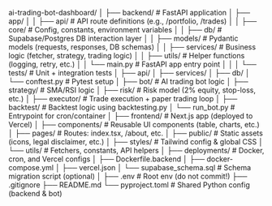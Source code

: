 ai-trading-bot-dashboard/
│
├── backend/                  # FastAPI application
│   ├── app/
│   │   ├── api/              # API route definitions (e.g., /portfolio, /trades)
│   │   ├── core/             # Config, constants, environment variables
│   │   ├── db/               # Supabase/Postgres DB interaction layer
│   │   ├── models/           # Pydantic models (requests, responses, DB schemas)
│   │   ├── services/         # Business logic (fetcher, strategy, trading logic)
│   │   ├── utils/            # Helper functions (logging, retry, etc.)
│   │   └── main.py           # FastAPI app entry point
│   │
│   └── tests/                # Unit + integration tests
│       ├── api/
│       ├── services/
│       ├── db/
│       └── conftest.py       # Pytest setup
│
├── bot/                      # AI trading bot logic
│   ├── strategy/             # SMA/RSI logic
│   ├── risk/                 # Risk model (2% equity, stop-loss, etc.)
│   ├── executor/             # Trade execution + paper trading loop
│   ├── backtest/             # Backtest logic using backtesting.py
│   └── run_bot.py            # Entrypoint for cron/container
│
├── frontend/                 # Next.js app (deployed to Vercel)
│   ├── components/           # Reusable UI components (table, charts, etc.)
│   ├── pages/                # Routes: index.tsx, /about, etc.
│   ├── public/               # Static assets (icons, legal disclaimer, etc.)
│   ├── styles/               # Tailwind config & global CSS
│   └── utils/                # Fetchers, constants, API helpers
│
├── deployments/              # Docker, cron, and Vercel configs
│   ├── Dockerfile.backend
│   ├── docker-compose.yml
│   ├── vercel.json
│   └── supabase_schema.sql   # Schema migration script (optional)
│
├── .env                      # Root env (do not commit!)
├── .gitignore
├── README.md
└── pyproject.toml            # Shared Python config (backend & bot)
